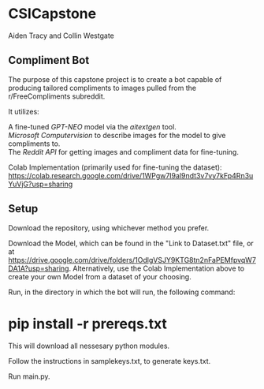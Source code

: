 # CSICapstone  
Aiden Tracy and Collin Westgate

## Compliment Bot
The purpose of this capstone project is to create a bot capable of producing tailored compliments to images pulled from the r/FreeCompliments subreddit.

It utilizes:

A fine-tuned *GPT-NEO* model via the *aitextgen* tool.  
*Microsoft Computervision* to describe images for the model to give compliments to.  
The *Reddit API* for getting images and compliment data for fine-tuning.  

Colab Implementation (primarily used for fine-tuning the dataset):
https://colab.research.google.com/drive/1WPgw7I9al9ndt3v7vy7kFp4Rn3uYuVjG?usp=sharing

## Setup
Download the repository, using whichever method you prefer.

Download the Model, which can be found in the "Link to Dataset.txt" file, or at https://drive.google.com/drive/folders/1OdlgVSJY9KTG8tn2nFaPEMfpvqW7DA1A?usp=sharing.
  Alternatively, use the Colab Implementation above to create your own Model from a dataset of your choosing.
  
Run, in the directory in which the bot will run, the following command:
# pip install -r prereqs.txt
This will download all nessesary python modules.

Follow the instructions in samplekeys.txt, to generate keys.txt.

Run main.py.
